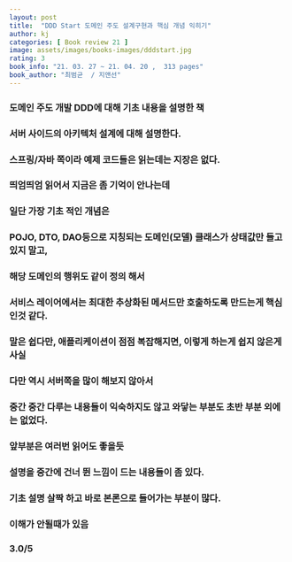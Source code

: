 ```yaml
---
layout: post
title:  "DDD Start 도메인 주도 설계구현과 핵심 개념 익히기"
author: kj
categories: [ Book review 21 ]
image: assets/images/books-images/dddstart.jpg
rating: 3
book_info: "21. 03. 27 ~ 21. 04. 20 ,  313 pages"
book_author: "최범균  / 지앤선"
---
```

### 도메인 주도 개발 DDD에 대해 기초 내용을 설명한 책 

### 서버 사이드의 아키텍처 설계에 대해 설명한다.

### 스프링/자바 쪽이라 예제 코드들은 읽는데는 지장은 없다.

### 띄엄띄엄 읽어서 지금은 좀 기억이 안나는데

### 일단 가장 기초 적인 개념은

### POJO, DTO, DAO등으로 지칭되는 도메인(모델) 클래스가 상태값만 들고 있지 말고, 

### 해당 도메인의 행위도 같이 정의 해서

### 서비스 레이어에서는 최대한 추상화된 메서드만 호출하도록 만드는게 핵심인것 같다. 

### 말은 쉽다만, 애플리케이션이 점점 복잡해지면, 이렇게 하는게 쉽지 않은게 사실

### 다만 역시 서버쪽을 많이 해보지 않아서 

### 중간 중간 다루는 내용들이 익숙하지도 않고 와닿는 부분도 초반 부분 외에는 없었다.

### 앞부분은 여러번 읽어도 좋을듯

### 설명을 중간에 건너 뛴 느낌이 드는 내용들이 좀 있다.

### 기초 설명 살짝 하고 바로 본론으로 들어가는 부분이 많다.

### 이해가 안될때가 있음

### 3.0/5
